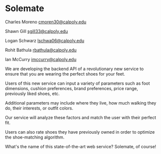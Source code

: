 # Solemate

Charles Moreno 
cmoren30@calpoly.edu

Shawn Gill
sgill33@calpoly.edu

Logan Schwarz 
lschwa06@calpoly.edu

Rohit Bathula
rbathula@calpoly.edu

Ian McCurry
imccurry@calpoly.edu


We are developing the backend API of a revolutionary new service to ensure that you are wearing the perfect shoes for your feet.

Users of this new service can input a variety of parameters such as foot dimensions, cushion preferences, brand preferences, price range, previously liked shoes, etc.

Additional parameters may include where they live, how much walking they do, their interests, or outfit colors. 

Our service will analyze these factors and match the user with their perfect fit.

Users can also rate shoes they have previously owned in order to optimize the shoe-matching algorithm.

What's the name of this state-of-the-art web service? Solemate, of course!

